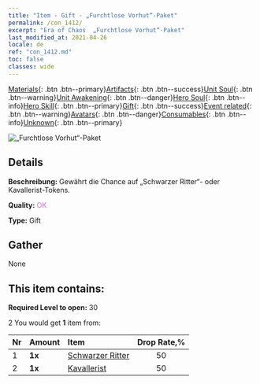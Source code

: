 ```yaml
---
title: "Item - Gift - „Furchtlose Vorhut“-Paket"
permalink: /con_1412/
excerpt: "Era of Chaos  „Furchtlose Vorhut“-Paket"
last_modified_at: 2021-04-26
locale: de
ref: "con_1412.md"
toc: false
classes: wide
---
```

 [Materials](/ItemsDE/){: .btn .btn--primary}[Artifacts](/ItemsDE/Artifacts/){: .btn .btn--success}[Unit Soul](/ItemsDE/UnitSoul/){: .btn .btn--warning}[Unit Awakening](/ItemsDE/UnitAwakening/){: .btn .btn--danger}[Hero Soul](/ItemsDE/HeroSoul/){: .btn .btn--info}[Hero Skill](/ItemsDE/HeroSkill/){: .btn .btn--primary}[Gift](/ItemsDE/Gift/){: .btn .btn--success}[Event related](/ItemsDE/Events/){: .btn .btn--warning}[Avatars](/ItemsDE/Avatars/){: .btn .btn--danger}[Consumables](/ItemsDE/Consumables/){: .btn .btn--info}[Unknown](/ItemsDE/Unknown/){: .btn .btn--primary}

 ![„Furchtlose Vorhut“-Paket](/images/t/i_907026.png)

## Details
 **Beschreibung:** Gewährt die Chance auf „Schwarzer Ritter“- oder Kavallerist-Tokens.

 **Quality:** <span style="color: #DA70D6">OK</span>

 **Type:** Gift

## Gather

  None

## This item contains:

 **Required Level to open:** 30

 2 You would get **1** item  from:

  | Nr | Amount |     Item    | Drop Rate,% |
  |:---|:-------|:------------|:---------:|
  | 1 |  **1x** | [Schwarzer Ritter](/ItemsDE/unt_213/) | 50 | 
  | 2 |  **1x** | [Kavallerist](/ItemsDE/unt_195/) | 50 | 
